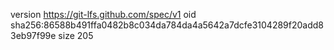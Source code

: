 version https://git-lfs.github.com/spec/v1
oid sha256:86588b491ffa0482b8c034da784da4a5642a7dcfe3104289f20add83eb97f99e
size 205
